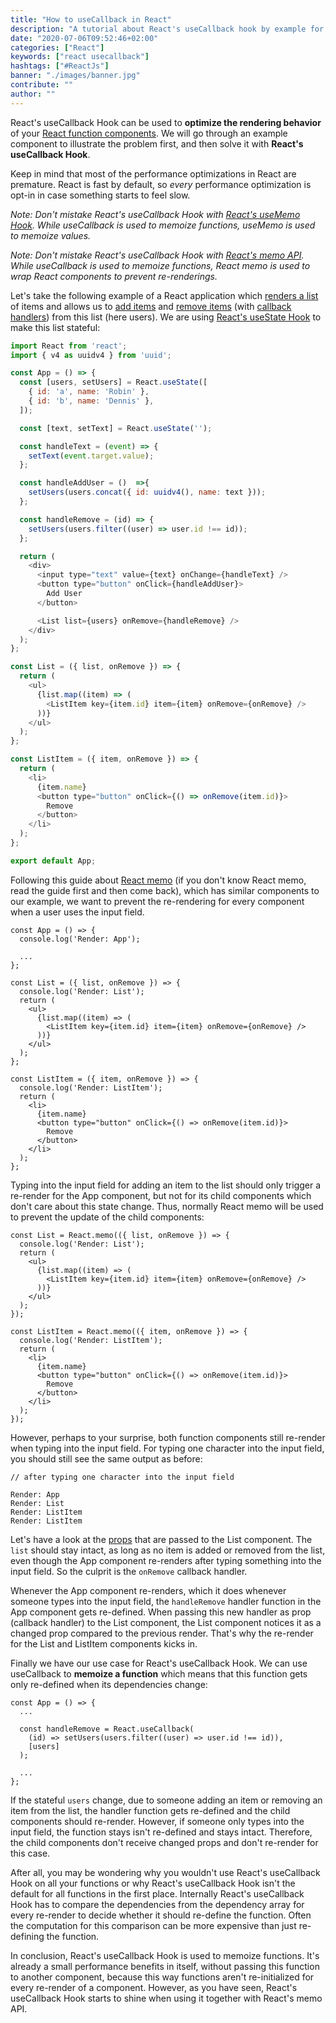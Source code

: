 ```yaml
---
title: "How to useCallback in React"
description: "A tutorial about React's useCallback hook by example for performance optimizations in React function components ..."
date: "2020-07-06T09:52:46+02:00"
categories: ["React"]
keywords: ["react usecallback"]
hashtags: ["#ReactJs"]
banner: "./images/banner.jpg"
contribute: ""
author: ""
---
```


<Sponsorship />

React's useCallback Hook can be used to **optimize the rendering behavior** of your [React function components](/react-function-component). We will go through an example component to illustrate the problem first, and then solve it with **React's useCallback Hook**.

Keep in mind that most of the performance optimizations in React are premature. React is fast by default, so *every* performance optimization is opt-in in case something starts to feel slow.

*Note: Don't mistake React's useCallback Hook with [React's useMemo Hook](/react-usememo-hook). While useCallback is used to memoize functions, useMemo is used to memoize values.*

*Note: Don't mistake React's useCallback Hook with [React's memo API](/react-memo). While useCallback is used to memoize functions, React memo is used to wrap React components to prevent re-renderings.*

Let's take the following example of a React application which [renders a list](/react-list-component) of items and allows us to [add items](/react-add-item-to-list) and [remove items](/react-remove-item-from-list) (with [callback handlers](/react-event-handler)) from this list (here users). We are using [React's useState Hook](/react-usestate-hook) to make this list stateful:

```javascript
import React from 'react';
import { v4 as uuidv4 } from 'uuid';

const App = () => {
  const [users, setUsers] = React.useState([
    { id: 'a', name: 'Robin' },
    { id: 'b', name: 'Dennis' },
  ]);

  const [text, setText] = React.useState('');

  const handleText = (event) => {
    setText(event.target.value);
  };

  const handleAddUser = ()  =>{
    setUsers(users.concat({ id: uuidv4(), name: text }));
  };

  const handleRemove = (id) => {
    setUsers(users.filter((user) => user.id !== id));
  };

  return (
    <div>
      <input type="text" value={text} onChange={handleText} />
      <button type="button" onClick={handleAddUser}>
        Add User
      </button>

      <List list={users} onRemove={handleRemove} />
    </div>
  );
};

const List = ({ list, onRemove }) => {
  return (
    <ul>
      {list.map((item) => (
        <ListItem key={item.id} item={item} onRemove={onRemove} />
      ))}
    </ul>
  );
};

const ListItem = ({ item, onRemove }) => {
  return (
    <li>
      {item.name}
      <button type="button" onClick={() => onRemove(item.id)}>
        Remove
      </button>
    </li>
  );
};

export default App;
```

Following this guide about [React memo](/react-memo) (if you don't know React memo, read the guide first and then come back), which has similar components to our example, we want to prevent the re-rendering for every component when a user uses the input field.

```javascript{2,8,19}
const App = () => {
  console.log('Render: App');

  ...
};

const List = ({ list, onRemove }) => {
  console.log('Render: List');
  return (
    <ul>
      {list.map((item) => (
        <ListItem key={item.id} item={item} onRemove={onRemove} />
      ))}
    </ul>
  );
};

const ListItem = ({ item, onRemove }) => {
  console.log('Render: ListItem');
  return (
    <li>
      {item.name}
      <button type="button" onClick={() => onRemove(item.id)}>
        Remove
      </button>
    </li>
  );
};
```

Typing into the input field for adding an item to the list should only trigger a re-render for the App component, but not for its child components which don't care about this state change. Thus, normally React memo will be used to prevent the update of the child components:

```javascript{1,10,12,22}
const List = React.memo(({ list, onRemove }) => {
  console.log('Render: List');
  return (
    <ul>
      {list.map((item) => (
        <ListItem key={item.id} item={item} onRemove={onRemove} />
      ))}
    </ul>
  );
});

const ListItem = React.memo(({ item, onRemove }) => {
  console.log('Render: ListItem');
  return (
    <li>
      {item.name}
      <button type="button" onClick={() => onRemove(item.id)}>
        Remove
      </button>
    </li>
  );
});
```

However, perhaps to your surprise, both function components still re-render when typing into the input field. For typing one character into the input field, you should still see the same output as before:

```text
// after typing one character into the input field

Render: App
Render: List
Render: ListItem
Render: ListItem
```

Let's have a look at the [props](/react-pass-props-to-component) that are passed to the List component. The `list` should stay intact, as long as no item is added or removed from the list, even though the App component re-renders after typing something into the input field. So the culprit is the `onRemove` callback handler.

Whenever the App component re-renders, which it does whenever someone types into the input field, the `handleRemove` handler function in the App component gets re-defined. When passing this new handler as prop (callback handler) to the List component, the List component notices it as a changed prop compared to the previous render. That's why the re-render for the List and ListItem components kicks in.

Finally we have our use case for React's useCallback Hook. We can use useCallback to **memoize a function** which means that this function gets only re-defined when its dependencies change:

```javascript{4,6-7}
const App = () => {
  ...

  const handleRemove = React.useCallback(
    (id) => setUsers(users.filter((user) => user.id !== id)),
    [users]
  );

  ...
};
```

If the stateful `users` change, due to someone adding an item or removing an item from the list, the handler function gets re-defined and the child components should re-render. However, if someone only types into the input field, the function stays isn't re-defined and stays intact. Therefore, the child components don't receive changed props and don't re-render for this case.

After all, you may be wondering why you wouldn't use React's useCallback Hook on all your functions or why React's useCallback Hook isn't the default for all functions in the first place. Internally React's useCallback Hook has to compare the dependencies from the dependency array for every re-render to decide whether it should re-define the function. Often the computation for this comparison can be more expensive than just re-defining the function.

<Divider />

In conclusion, React's useCallback Hook is used to memoize functions. It's already a small performance benefits in itself, without passing this function to another component, because this way functions aren't re-initialized for every re-render of a component. However, as you have seen, React's useCallback Hook starts to shine when using it together with React's memo API.

